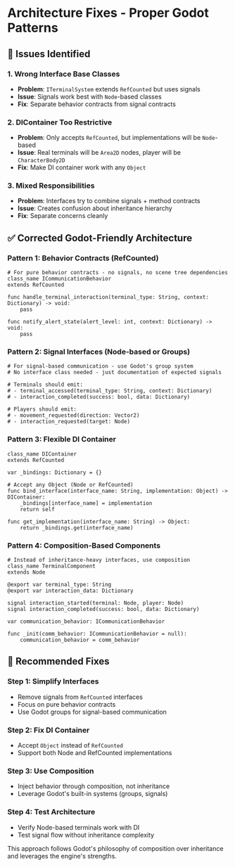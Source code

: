 # Architecture Fixes - Proper Godot Patterns

## 🚨 Issues Identified

### **1. Wrong Interface Base Classes**
- **Problem**: `ITerminalSystem` extends `RefCounted` but uses signals
- **Issue**: Signals work best with `Node`-based classes
- **Fix**: Separate behavior contracts from signal contracts

### **2. DIContainer Too Restrictive** 
- **Problem**: Only accepts `RefCounted`, but implementations will be `Node`-based
- **Issue**: Real terminals will be `Area2D` nodes, player will be `CharacterBody2D`
- **Fix**: Make DI container work with any `Object`

### **3. Mixed Responsibilities**
- **Problem**: Interfaces try to combine signals + method contracts
- **Issue**: Creates confusion about inheritance hierarchy
- **Fix**: Separate concerns cleanly

## ✅ **Corrected Godot-Friendly Architecture**

### **Pattern 1: Behavior Contracts (RefCounted)**
```gdscript
# For pure behavior contracts - no signals, no scene tree dependencies
class_name ICommunicationBehavior
extends RefCounted

func handle_terminal_interaction(terminal_type: String, context: Dictionary) -> void:
    pass

func notify_alert_state(alert_level: int, context: Dictionary) -> void:
    pass
```

### **Pattern 2: Signal Interfaces (Node-based or Groups)**
```gdscript
# For signal-based communication - use Godot's group system
# No interface class needed - just documentation of expected signals

# Terminals should emit:  
# - terminal_accessed(terminal_type: String, context: Dictionary)
# - interaction_completed(success: bool, data: Dictionary)

# Players should emit:
# - movement_requested(direction: Vector2) 
# - interaction_requested(target: Node)
```

### **Pattern 3: Flexible DI Container**
```gdscript
class_name DIContainer
extends RefCounted

var _bindings: Dictionary = {}

# Accept any Object (Node or RefCounted)
func bind_interface(interface_name: String, implementation: Object) -> DIContainer:
    _bindings[interface_name] = implementation
    return self

func get_implementation(interface_name: String) -> Object:
    return _bindings.get(interface_name)
```

### **Pattern 4: Composition-Based Components**
```gdscript
# Instead of inheritance-heavy interfaces, use composition
class_name TerminalComponent
extends Node

@export var terminal_type: String
@export var interaction_data: Dictionary

signal interaction_started(terminal: Node, player: Node)
signal interaction_completed(success: bool, data: Dictionary)

var communication_behavior: ICommunicationBehavior

func _init(comm_behavior: ICommunicationBehavior = null):
    communication_behavior = comm_behavior
```

## 🎯 **Recommended Fixes**

### **Step 1: Simplify Interfaces**
- Remove signals from `RefCounted` interfaces
- Focus on pure behavior contracts
- Use Godot groups for signal-based communication

### **Step 2: Fix DI Container** 
- Accept `Object` instead of `RefCounted`
- Support both Node and RefCounted implementations

### **Step 3: Use Composition**
- Inject behavior through composition, not inheritance
- Leverage Godot's built-in systems (groups, signals)

### **Step 4: Test Architecture**
- Verify Node-based terminals work with DI
- Test signal flow without inheritance complexity

This approach follows Godot's philosophy of composition over inheritance and leverages the engine's strengths.